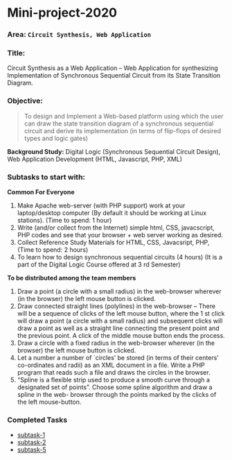 # Mini-project-2020

### Area: ```Circuit Synthesis, Web Application```
### Title: 
Circuit Synthesis as a Web Application – Web Application for synthesizing Implementation of Synchronous Sequential Circuit from its State Transition Diagram.

### Objective: 
>To design and Implement a Web-based platform using which the user can draw the state transition diagram of a synchronous sequential circuit and derive its implementation (in terms of flip-flops of desired types and logic gates)

**Background Study:** Digital Logic (Synchronous Sequential Circuit Design), Web Application Development (HTML, Javascript, PHP, XML)



### Subtasks to start with:
**Common For Everyone**
1. Make Apache web-server (with PHP support) work at your laptop/desktop computer (By
default it should be working at Linux stations). (Time to spend: 1 hour)
2. Write (and/or collect from the Internet) simple html, CSS, javacscript, PHP codes and
see that your browser + web server working as desired.
3. Collect Reference Study Materials for HTML, CSS, Javacsript, PHP, (Time to spend: 2
hours)
4. To learn how to design synchronous sequential circuits (4 hours) (It is a part of the
Digital Logic Course offered at 3 rd Semester)


**To be distributed among the team members**
1. Draw a point (a circle with a small radius) in the web-browser wherever (in the browser)
the left mouse button is clicked.
2. Draw connected straight lines (polylines) in the web-browser – There will be a sequence
of clicks of the left mouse button, where the 1 st click will draw a point (a circle with a
small radius) and subsequent clicks will draw a point as well as a straight line
connecting the present point and the previous point. A click of the middle mouse button
ends the process.
3. Draw a circle with a fixed radius in the web-browser wherever (in the browser) the left
mouse button is clicked.
4. Let a number a number of `circles’ be stored (in terms of their centers’ co-ordinates and
radii) as an XML document in a file. Write a PHP program that reads such a file and
draws the circles in the browser.
5. “Spline is a flexible strip used to produce a smooth curve through a designated
set of points”. Choose some spline algorithm and draw a spline in the web-
browser through the points marked by the clicks of the left mouse-button.

### Completed Tasks
- [subtask-1](https://arnabsen1729.github.io/Mini-project-2020/subtask-1/)
- [subtask-2](https://arnabsen1729.github.io/Mini-project-2020/subtask-2/)
- [subtask-5](https://arnabsen1729.github.io/Mini-project-2020/subtask-5/)